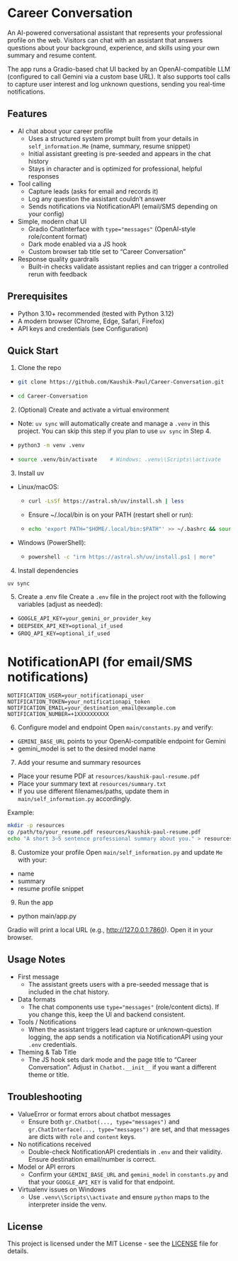 # Career Conversation

An AI-powered conversational assistant that represents your professional profile on the web. Visitors can chat with an assistant that answers questions about your background, experience, and skills using your own summary and resume content.

The app runs a Gradio-based chat UI backed by an OpenAI-compatible LLM (configured to call Gemini via a custom base URL). It also supports tool calls to capture user interest and log unknown questions, sending you real-time notifications.


## Features
- AI chat about your career profile
  - Uses a structured system prompt built from your details in `self_information.Me` (name, summary, resume snippet)
  - Initial assistant greeting is pre-seeded and appears in the chat history
  - Stays in character and is optimized for professional, helpful responses
- Tool calling
  - Capture leads (asks for email and records it)
  - Log any question the assistant couldn’t answer
  - Sends notifications via NotificationAPI (email/SMS depending on your config)
- Simple, modern chat UI
  - Gradio ChatInterface with `type="messages"` (OpenAI-style role/content format)
  - Dark mode enabled via a JS hook
  - Custom browser tab title set to “Career Conversation”
- Response quality guardrails
  - Built-in checks validate assistant replies and can trigger a controlled rerun with feedback


## Prerequisites
- Python 3.10+ recommended (tested with Python 3.12)
- A modern browser (Chrome, Edge, Safari, Firefox)
- API keys and credentials (see Configuration)


## Quick Start
1) Clone the repo
- ```bash
  git clone https://github.com/Kaushik-Paul/Career-Conversation.git
  ```
- ```bash
  cd Career-Conversation
  ```

2) (Optional) Create and activate a virtual environment
- Note: `uv sync` will automatically create and manage a `.venv` in this project. You can skip this step if you plan to use `uv sync` in Step 4.
- ```bash
  python3 -m venv .venv
  ```
- ```bash
  source .venv/bin/activate    # Windows: .venv\\Scripts\\activate
  ```

3) Install uv
  - Linux/macOS:
    - ```bash
      curl -LsSf https://astral.sh/uv/install.sh | less
      ```
    - Ensure ~/.local/bin is on your PATH (restart shell or run):
    - ```bash
      echo 'export PATH="$HOME/.local/bin:$PATH"' >> ~/.bashrc && source ~/.bashrc
      ```
  - Windows (PowerShell):
    - ```bash
      powershell -c "irm https://astral.sh/uv/install.ps1 | more"
      ```


4) Install dependencies
```bash
uv sync
```

5) Create a .env file
Create a `.env` file in the project root with the following variables (adjust as needed):
- `GOOGLE_API_KEY=your_gemini_or_provider_key`
- `DEEPSEEK_API_KEY=optional_if_used`
- `GROQ_API_KEY=optional_if_used`

# NotificationAPI (for email/SMS notifications)
`NOTIFICATION_USER=your_notificationapi_user`
`NOTIFICATION_TOKEN=your_notificationapi_token`
`NOTIFICATION_EMAIL=your_destination_email@example.com`
`NOTIFICATION_NUMBER=+1XXXXXXXXXX`

6) Configure model and endpoint
Open `main/constants.py` and verify:
- `GEMINI_BASE_URL` points to your OpenAI-compatible endpoint for Gemini
- gemini_model is set to the desired model name

7) Add your resume and summary resources
- Place your resume PDF at `resources/kaushik-paul-resume.pdf`
- Place your summary text at `resources/summary.txt`
- If you use different filenames/paths, update them in `main/self_information.py` accordingly.

Example:
```bash
mkdir -p resources
cp /path/to/your_resume.pdf resources/kaushik-paul-resume.pdf
echo "A short 3–5 sentence professional summary about you." > resources/summary.txt
```

8) Customize your profile
Open `main/self_information.py` and update `Me` with your:
- name
- summary
- resume profile snippet

9) Run the app
- python main/app.py

Gradio will print a local URL (e.g., http://127.0.0.1:7860). Open it in your browser.


## Usage Notes
- First message
  - The assistant greets users with a pre-seeded message that is included in the chat history.
- Data formats
  - The chat components use `type="messages"` (role/content dicts). If you change this, keep the UI and backend consistent.
- Tools / Notifications
  - When the assistant triggers lead capture or unknown-question logging, the app sends a notification via NotificationAPI using your `.env` credentials.
- Theming & Tab Title
  - The JS hook sets dark mode and the page title to “Career Conversation”. Adjust in `Chatbot.__init__` if you want a different theme or title.


## Troubleshooting
- ValueError or format errors about chatbot messages
  - Ensure both `gr.Chatbot(..., type="messages")` and `gr.ChatInterface(..., type="messages")` are set, and that messages are dicts with `role` and `content` keys.
- No notifications received
  - Double-check NotificationAPI credentials in `.env` and their validity. Ensure destination email/number is correct.
- Model or API errors
  - Confirm your `GEMINI_BASE_URL` and `gemini_model` in `constants.py` and that your `GOOGLE_API_KEY` is valid for that endpoint.
- Virtualenv issues on Windows
  - Use `.venv\\Scripts\\activate` and ensure `python` maps to the interpreter inside the venv.


## License

This project is licensed under the MIT License - see the [LICENSE](LICENSE) file for details.
